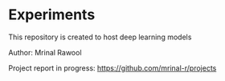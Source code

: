 # Experiments
This repository is created to host deep learning models

Author: Mrinal Rawool

Project report in progress:
https://github.com/mrinal-r/projects
